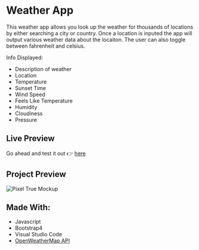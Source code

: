 # Weather App

This weather app allows you look up the weather for thousands of locations by either searching a city or country. Once a location is inputed the app will 
output various weather data about the locaiton. The user can also toggle between fahrenheit and celsius.   

Info Displayed: 
* Description of weather 
* Location
* Temperature 
* Sunset Time
* Wind Speed
* Feels Like Temperature 
* Humidity
* Cloudiness
* Pressure 

## Live Preview

Go ahead and test it out 👉 [here](https://apatrick.me/Weather-App/)

## Project Preview

![Pixel True Mockup](https://user-images.githubusercontent.com/56659226/145336556-d9962747-eee7-42fa-a808-393251cf1b0e.png)

## Made With:
* Javascript 
* Bootstrap4
* Visual Studio Code
* [OpenWeatherMap API](https://openweathermap.org/api)
